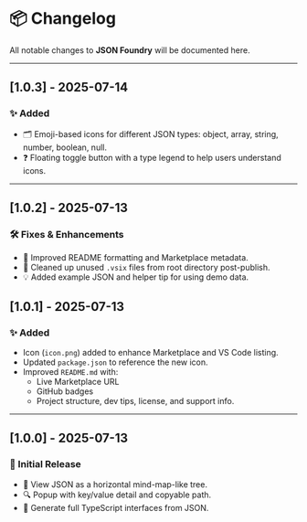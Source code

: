 # 📦 Changelog

All notable changes to **JSON Foundry** will be documented here.

---

## [1.0.3] - 2025-07-14

### ✨ Added
- 🗂️ Emoji-based icons for different JSON types: object, array, string, number, boolean, null.
- ❓ Floating toggle button with a type legend to help users understand icons.

---

## [1.0.2] - 2025-07-13

### 🛠 Fixes & Enhancements
- 📝 Improved README formatting and Marketplace metadata.
- 🔧 Cleaned up unused `.vsix` files from root directory post-publish.
- 💡 Added example JSON and helper tip for using demo data.

## [1.0.1] - 2025-07-13

### ✨ Added
- Icon (`icon.png`) added to enhance Marketplace and VS Code listing.
- Updated `package.json` to reference the new icon.
- Improved `README.md` with:
  - Live Marketplace URL
  - GitHub badges
  - Project structure, dev tips, license, and support info.

---

## [1.0.0] - 2025-07-13

### 🚀 Initial Release
- 🌳 View JSON as a horizontal mind-map-like tree.
- 🔍 Popup with key/value detail and copyable path.
- 🧬 Generate full TypeScript interfaces from JSON.
